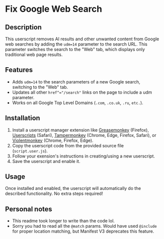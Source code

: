 # Fix Google Web Search

## Description
This userscript removes AI results and other unwanted content from Google web searches by adding the `udm=14` parameter to the search URL. This parameter switches the search to the "Web" tab, which displays only traditional web page results.

## Features
- Adds `udm=14` to the search parameters of a new Google search, switching to the "Web" tab.
- Updates all other `href^="/search"` links on the page to include a udm parameter.
- Works on all Google Top Level Domains (`.com`, `.co.uk`, `.ru`, `etc.`).

## Installation
1. Install a userscript manager extension like [Greasemonkey](https://www.greasespot.net/) (Firefox), [Userscripts](https://apps.apple.com/us/app/userscripts/id1463298887) (Safari), [Tampermonkey](https://www.tampermonkey.net/) (Chrome, Edge, Firefox, Safari), or [Violentmonkey](https://violentmonkey.github.io/) (Chrome, Firefox, Edge).
2. Copy the userscript code from the provided source file (`script.user.js`).
3. Follow your exension's instructions in creating/using a new userscript.
4. Save the userscript and enable it.

## Usage
Once installed and enabled, the userscript will automatically do the described functionality. No extra steps required!

## Personal notes
- This readme took longer to write than the code lol.
- Sorry you had to read all the `@match` params. Would have used `@include` for proper location matching, but Manifest V3 deprecates this feature.